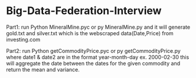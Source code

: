 # Big-Data-Federation-Interview

Part1: run Python MineralMine.pyc or py MineralMine.py and it will generate gold.txt and silver.txt which is the webscraped data(Date,Price) from investing.com 

Part2: run Python getCommodityPrice.pyc <date1> <date2> <commodity> or py getCommodityPrice.py <date1> <date2> <commodity> where date1 & date2 are in the format year-month-day ex. 2000-02-30 this will aggregate the date between the dates for the given commodity and return the mean and variance.
